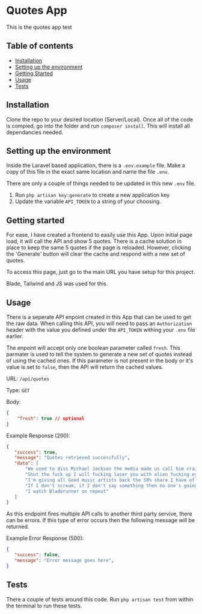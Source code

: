 # Quotes App

This is the quotes app test

## Table of contents

- [Installation](#installation)
- [Setting up the environment](#setting-up-the-environment)
- [Getting Started](#getting-started)
- [Usage](#usage)
- [Tests](#tests)

## Installation

Clone the repo to your desired location (Server/Local). Once all of the code is compied, go into the folder and run `composer install`. This will install all dependancies needed.

## Setting up the environment

Inside the Laravel based application, there is a `.env.example` file. Make a copy of this file in the exact same location and name the file `.env`.

There are only a couple of things needed to be updated in this new `.env` file. 

1. Run `php artisan key:generate` to create a new application key
2. Update the variable `API_TOKEN` to a string of your choosing.

## Getting started

For ease, I have created a frontend to easily use this App. Upon initial page load, it will call the API and show 5 quotes. There is a cache solution in place to keep the same 5 quotes if the page is reloaded. However, clicking the 'Generate' button will clear the cache and respond with a new set of quotes.

To access this page, just go to the main URL you have setup for this project.

Blade, Tailwind and JS was used for this.

## Usage

There is a seperate API enpoint created in this App that can be used to get the raw data. When calling this API, you will need to pass an `Authorization` header with the value you defined under the `API_TOKEN` withing your `.env` file earlier.

The enpoint will accept only one boolean parameter called `fresh`. This parmater is used to tell the system to generate a new set of quotes instead of using the cached ones. If this parameter is not present in the body or it's value is set to `false`, then the API will return the cached values.

URL: `/api/quotes`

Type: `GET`

Body:

```json
{
    "fresh": true // optional
}
```

Example Response (200):
 ```json
{
	"success": true,
	"message": "Quotes retrieved successfully",
	"data": [
		"We used to diss Michael Jackson the media made us call him crazy ... then they killed him",
		"Shut the fuck up I will fucking laser you with alien fucking eyes and explode your fucking head",
		"I'm giving all Good music artists back the 50% share I have of their masters",
		"If I don't scream, if I don't say something then no one's going to say anything.",
		"I watch Bladerunner on repeat"
	]
}
```

As this endpoint fires multiple API calls to another third party servive, there can be errors. If this type of error occurs then the following message will be returned.

Example Error Response (500):
 ```json
{
	"success": false,
	"message": "Error message goes here",
}
```

## Tests

There a couple of tests around this code. Run `php artisan test` from within the terminal to run these tests.